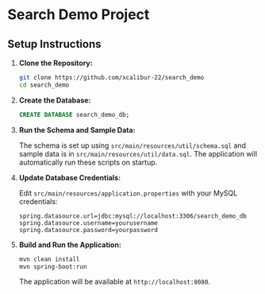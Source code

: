 

# Search Demo Project

## Setup Instructions

1. **Clone the Repository:**

   ```sh
   git clone https://github.com/xcalibur-22/search_demo
   cd search_demo
   ```

2. **Create the Database:**

   ```sql
   CREATE DATABASE search_demo_db;
   ```

3. **Run the Schema and Sample Data:**

   The schema is set up using `src/main/resources/util/schema.sql` and sample data is in `src/main/resources/util/data.sql`. The application will automatically run these scripts on startup.

4. **Update Database Credentials:**

   Edit `src/main/resources/application.properties` with your MySQL credentials:

   ```properties
   spring.datasource.url=jdbc:mysql://localhost:3306/search_demo_db
   spring.datasource.username=yourusername
   spring.datasource.password=yourpassword
   ```

5. **Build and Run the Application:**

   ```sh
   mvn clean install
   mvn spring-boot:run
   ```

   The application will be available at `http://localhost:8080`.

